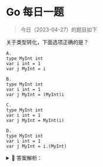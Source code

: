 # Go 每日一题

> 今日（2023-04-27）的题目如下

关于类型转化，下面选项正确的是？

```golang
A.
type MyInt int
var i int = 1
var j MyInt = i

B.
type MyInt int
var i int = 1
var j MyInt = (MyInt)i

C.
type MyInt int
var i int = 1
var j MyInt = MyInt(i)

D.
type MyInt int
var i int = 1
var j MyInt = i.(MyInt)
```

<details>
<summary style="cursor: pointer">🔑 答案解析：</summary>
<div>

参考答案及解析：C。

知识点：强制类型转化。

---

### 17 楼

D 是类型断言

### 27 楼

本题的个人见解，请见下[链接](https://oyto.github.io/2023/04/27/Go%E6%AF%8F%E6%97%A5%E4%B8%80%E9%A2%98/%E7%B1%BB%E5%9E%8B%E8%BD%AC%E5%8C%96/)

### 28 楼

Golang type 类型别名和类型定义 [https://studygolang.com/articles/19144](https://studygolang.com/articles/19144)

</div>
</details>
